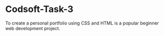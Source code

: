 # Codsoft-Task-3
To create a personal portfolio using CSS and HTML is a popular beginner web development  project.
